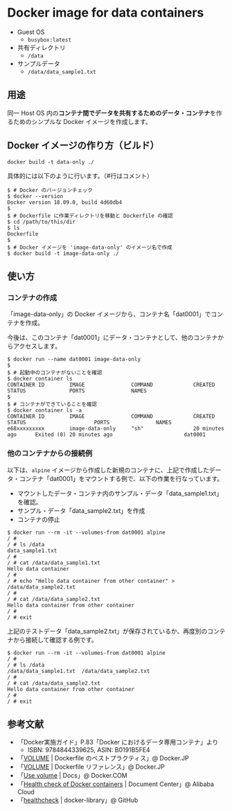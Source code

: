 # Docker image for data containers

- Guest OS
    - `busybox:latest`
- 共有ディレクトリ
    - `/data`
- サンプルデータ
    - `/data/data_sample1.txt`

## 用途

同一 Host OS 内の**コンテナ間でデータを共有するためのデータ・コンテナ**を作るためのシンプルな Docker イメージを作成します。

## Docker イメージの作り方（ビルド）

```
docker build -t data-only ./
```

具体的には以下のように行います。（#行はコメント）

```shellsession
$ # Docker のバージョンチェック
$ docker --version
Docker version 18.09.0, build 4d60db4
$ 
$ # Dockerfile に作業ディレクトリを移動と Dockerfile の確認
$ cd /path/to/this/dir
$ ls
Dockerfile
$
$ # Docker イメージを 'image-data-only' のイメージ名で作成
$ docker build -t image-data-only ./
```

## 使い方

### コンテナの作成

「image-data-only」の Docker イメージから、コンテナ名「dat0001」でコンテナを作成。

今後は、このコンテナ「dat0001」にデータ・コンテナとして、他のコンテナからアクセスします。

```shellsession
$ docker run --name dat0001 image-data-only
$ 
$ # 起動中のコンテナがないことを確認
$ docker container ls
CONTAINER ID        IMAGE               COMMAND             CREATED             STATUS              PORTS               NAMES
$ 
$ # コンテナができていることを確認
$ docker container ls -a
CONTAINER ID        IMAGE               COMMAND             CREATED             STATUS                      PORTS               NAMES
e68xxxxxxxxx        image-data-only     "sh"                20 minutes ago      Exited (0) 20 minutes ago                       dat0001
```


### 他のコンテナからの接続例

以下は、`alpine` イメージから作成した新規のコンテナに、上記で作成したデータ・コンテナ「dat0001」をマウントする例で、以下の作業を行なっています。

- マウントしたデータ・コンテナ内のサンプル・データ「data_sample1.txt」を確認。
- サンプル・データ「data_sample2.txt」を作成
- コンテナの停止

```shellsession
$ docker run --rm -it --volumes-from dat0001 alpine
/ # 
/ # ls /data
data_sample1.txt
/ # 
/ # cat /data/data_sample1.txt
Hello data container
/ # 
/ # echo "Hello data container from other container" > /data/data_sample2.txt
/ # 
/ # cat /data/data_sample2.txt
Hello data container from other container
/ # 
/ # exit
```

上記のテストデータ「data_sample2.txt」が保存されているか、再度別のコンテナから接続して確認する例です。

```shellsession
$ docker run --rm -it --volumes-from dat0001 alpine
/ # 
/ # ls /data
/data/data_sample1.txt  /data/data_sample2.txt
/ # 
/ # cat /data/data_sample2.txt
Hello data container from other container
/ # 
/ # exit
```

## 参考文献

- 「Docker実施ガイド」P.83「Docker におけるデータ専用コンテナ」より
    - ISBN: 9784844339625, ASIN: B0191B5FE4
- 「[VOLUME](http://docs.docker.jp/engine/articles/dockerfile_best-practice.html#volume) | Dockerfile のベストプラクティス」@ Docker.JP
- 「[VOLUME](http://docs.docker.jp/engine/reference/builder.html#volume) | Dockerfile リファレンス」@ Docker.JP
- 「[Use volume](https://docs.docker.com/storage/) | Docs」@ Docker.COM
- 「[Health check of Docker containers](https://www.alibabacloud.com/help/doc-detail/58588.htm) | Document Center」@ Alibaba Cloud
- 「[healthcheck](https://github.com/docker-library/healthcheck) | docker-library」@ GitHub
